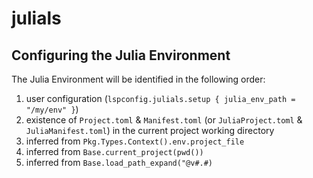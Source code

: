 # julials

## Configuring the Julia Environment

The Julia Environment will be identified in the following order:

1) user configuration (`lspconfig.julials.setup { julia_env_path = "/my/env" }`)
2) existence of `Project.toml` & `Manifest.toml` (or `JuliaProject.toml` & `JuliaManifest.toml`) in the current project working directory
3) inferred from `Pkg.Types.Context().env.project_file`
4) inferred from `Base.current_project(pwd())`
5) inferred from `Base.load_path_expand("@v#.#)`
